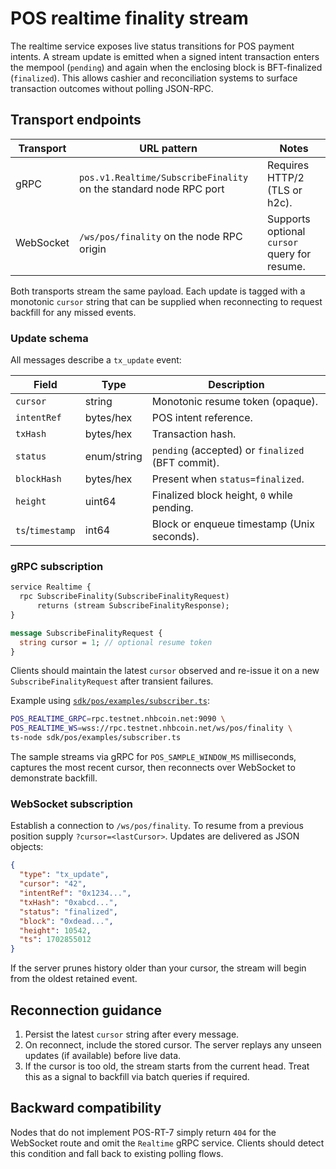 # POS realtime finality stream

The realtime service exposes live status transitions for POS payment intents.
A stream update is emitted when a signed intent transaction enters the
mempool (`pending`) and again when the enclosing block is BFT-finalized
(`finalized`). This allows cashier and reconciliation systems to surface
transaction outcomes without polling JSON-RPC.

## Transport endpoints

| Transport | URL pattern | Notes |
| --- | --- | --- |
| gRPC | `pos.v1.Realtime/SubscribeFinality` on the standard node RPC port | Requires HTTP/2 (TLS or h2c). |
| WebSocket | `/ws/pos/finality` on the node RPC origin | Supports optional `cursor` query for resume. |

Both transports stream the same payload. Each update is tagged with a
monotonic `cursor` string that can be supplied when reconnecting to request
backfill for any missed events.

### Update schema

All messages describe a `tx_update` event:

| Field | Type | Description |
| --- | --- | --- |
| `cursor` | string | Monotonic resume token (opaque). |
| `intentRef` | bytes/hex | POS intent reference. |
| `txHash` | bytes/hex | Transaction hash. |
| `status` | enum/string | `pending` (accepted) or `finalized` (BFT commit). |
| `blockHash` | bytes/hex | Present when `status=finalized`. |
| `height` | uint64 | Finalized block height, `0` while pending. |
| `ts`/`timestamp` | int64 | Block or enqueue timestamp (Unix seconds). |

### gRPC subscription

```protobuf
service Realtime {
  rpc SubscribeFinality(SubscribeFinalityRequest)
      returns (stream SubscribeFinalityResponse);
}

message SubscribeFinalityRequest {
  string cursor = 1; // optional resume token
}
```

Clients should maintain the latest `cursor` observed and re-issue it on a new
`SubscribeFinalityRequest` after transient failures.

Example using [`sdk/pos/examples/subscriber.ts`](../../sdk/pos/examples/subscriber.ts):

```bash
POS_REALTIME_GRPC=rpc.testnet.nhbcoin.net:9090 \
POS_REALTIME_WS=wss://rpc.testnet.nhbcoin.net/ws/pos/finality \
ts-node sdk/pos/examples/subscriber.ts
```

The sample streams via gRPC for `POS_SAMPLE_WINDOW_MS` milliseconds, captures
the most recent cursor, then reconnects over WebSocket to demonstrate
backfill.

### WebSocket subscription

Establish a connection to `/ws/pos/finality`. To resume from a previous
position supply `?cursor=<lastCursor>`. Updates are delivered as JSON objects:

```json
{
  "type": "tx_update",
  "cursor": "42",
  "intentRef": "0x1234...",
  "txHash": "0xabcd...",
  "status": "finalized",
  "block": "0xdead...",
  "height": 10542,
  "ts": 1702855012
}
```

If the server prunes history older than your cursor, the stream will begin
from the oldest retained event.

## Reconnection guidance

1. Persist the latest `cursor` string after every message.
2. On reconnect, include the stored cursor. The server replays any unseen
   updates (if available) before live data.
3. If the cursor is too old, the stream starts from the current head. Treat
   this as a signal to backfill via batch queries if required.

## Backward compatibility

Nodes that do not implement POS-RT-7 simply return `404` for the WebSocket
route and omit the `Realtime` gRPC service. Clients should detect this
condition and fall back to existing polling flows.
